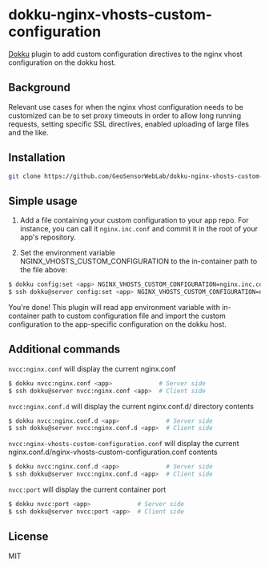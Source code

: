 # dokku-nginx-vhosts-custom-configuration

[Dokku](https://github.com/progrium/dokku) plugin to add custom configuration directives to the nginx vhost configuration on the dokku host.

## Background

Relevant use cases for when the nginx vhost configuration needs to be customized can be to set proxy timeouts in order to allow long running requests, setting specific SSL directives, enabled uploading of large files and the like.

## Installation

```bash
git clone https://github.com/GeoSensorWebLab/dokku-nginx-vhosts-custom-configuration /var/lib/dokku/plugins/nginx-vhosts-custom-configuration
```

## Simple usage

1. Add a file containing your custom configuration to your app repo. For instance, you can call it `nginx.inc.conf` and commit it in the root of your app's repository.

2. Set the environment variable NGINX_VHOSTS_CUSTOM_CONFIGURATION to the in-container path to the file above:

```bash
$ dokku config:set <app> NGINX_VHOSTS_CUSTOM_CONFIGURATION=nginx.inc.conf             # Server side
$ ssh dokku@server config:set <app> NGINX_VHOSTS_CUSTOM_CONFIGURATION=nginx.inc.conf  # Client side
```

You're done! This plugin will read app environment variable with in-container path to custom configuration file and import the custom configuration to the app-specific configuration on the  dokku host.

## Additional commands

`nvcc:nginx.conf` will display the current nginx.conf

```bash
$ dokku nvcc:nginx.conf <app>             # Server side
$ ssh dokku@server nvcc:nginx.conf <app>  # Client side
```

`nvcc:nginx.conf.d` will display the current nginx.conf.d/ directory contents

```bash
$ dokku nvcc:nginx.conf.d <app>             # Server side
$ ssh dokku@server nvcc:nginx.conf.d <app>  # Client side
```

`nvcc:nginx-vhosts-custom-configuration.conf` will display the current nginx.conf.d/nginx-vhosts-custom-configuration.conf contents

```bash
$ dokku nvcc:nginx.conf.d <app>             # Server side
$ ssh dokku@server nvcc:nginx.conf.d <app>  # Client side
```

`nvcc:port` will display the current container port

```bash
$ dokku nvcc:port <app>             # Server side
$ ssh dokku@server nvcc:port <app>  # Client side
```

## License

MIT
